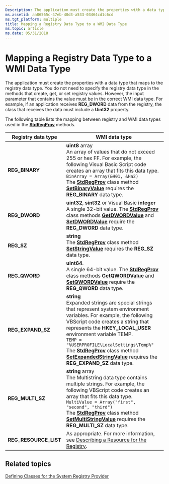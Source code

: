 ```yaml
---
Description: The application must create the properties with a data type that maps to the registry data type.
ms.assetid: aa86565c-47eb-40d3-a533-03464cd1c6cd
ms.tgt_platform: multiple
title: Mapping a Registry Data Type to a WMI Data Type
ms.topic: article
ms.date: 05/31/2018
---
```


# Mapping a Registry Data Type to a WMI Data Type

The application must create the properties with a data type that maps to the registry data type. You do not need to specify the registry data type in the methods that create, get, or set registry values. However, the input parameter that contains the value must be in the correct WMI data type. For example, if an application receives **REG\_DWORD** data from the registry, the class that receives the data must include a **Uint32** property.

The following table lists the mapping between registry and WMI data types used in the [**StdRegProv**](/previous-versions/windows/desktop/regprov/stdregprov) methods.



| Registry data type      | WMI data type                                                                                                                                                                                                                                                                                                                                                                                                                                                                                                 |
|-------------------------|---------------------------------------------------------------------------------------------------------------------------------------------------------------------------------------------------------------------------------------------------------------------------------------------------------------------------------------------------------------------------------------------------------------------------------------------------------------------------------------------------------------|
| **REG\_BINARY**         | **uint8** array<br/> An array of values that do not exceed 255 or hex FF. For example, the following Visual Basic Script code creates an array that fits this data type.<br/> `BinArray = Array(&H01, &Ha2)`<br/> The [**StdRegProv**](/previous-versions/windows/desktop/regprov/stdregprov) class method [**SetBinaryValue**](/previous-versions/windows/desktop/regprov/setbinaryvalue-method-in-class-stdregprov) requires the **REG\_BINARY** data type.<br/>                                                                                          |
| **REG\_DWORD**          | **uint32**, **sint32** or Visual Basic **integer**<br/> A single 32-bit value. The [**StdRegProv**](/previous-versions/windows/desktop/regprov/stdregprov) class methods [**GetDWORDValue**](/previous-versions/windows/desktop/regprov/getdwordvalue-method-in-class-stdregprov) and [**SetDWORDValue**](/previous-versions/windows/desktop/regprov/setdwordvalue-method-in-class-stdregprov) require the **REG\_DWORD** data type.<br/>                                                                                                                                                                  |
| **REG\_SZ**             | **string**<br/> The [**StdRegProv**](/previous-versions/windows/desktop/regprov/stdregprov) class method [**SetStringValue**](/previous-versions/windows/desktop/regprov/setstringvalue-method-in-class-stdregprov) requires the **REG\_SZ** data type.<br/>                                                                                                                                                                                                                                                                                                            |
| **REG\_QWORD**          | **uint64**.<br/> A single 64-bit value. The [**StdRegProv**](/previous-versions/windows/desktop/regprov/stdregprov) class methods [**GetQWORDValue**](/previous-versions/windows/desktop/regprov/getqwordvalue-method-in-class-stdregprov) and [**SetQWORDValue**](/previous-versions/windows/desktop/regprov/setqwordvalue-method-in-class-stdregprov) require the **REG\_QWORD** data type.<br/>                                                                                                                                                                                                         |
| **REG\_EXPAND\_SZ**     | **string**<br/> Expanded strings are special strings that represent system environment variables. For example, the following VBScript code creates a string that represents the **HKEY\_LOCAL\_USER** environment variable TEMP.<br/> `TEMP = "%USERPROFILE\LocalSettings\Temp%"`<br/> The [**StdRegProv**](/previous-versions/windows/desktop/regprov/stdregprov) class method [**SetExpandedStringValue**](/previous-versions/windows/desktop/regprov/setexpandedstringvalue-method-in-class-stdregprov) requires the **REG\_EXPAND\_SZ** data type.<br/> |
| **REG\_MULTI\_SZ**      | **string** array<br/> The Multistring data type contains multiple strings. For example, the following VBScript code creates an array that fits this data type.<br/> `MultiValue = Array("first", "second", "third")`<br/> The [**StdRegProv**](/previous-versions/windows/desktop/regprov/stdregprov) class method [**SetMultiStringValue**](/previous-versions/windows/desktop/regprov/setmultistringvalue-method-in-class-stdregprov) requires the **REG\_MULTI\_SZ** data type.<br/>                                                                     |
| **REG\_RESOURCE\_LIST** | As appropriate. For more information, see [Describing a Resource for the Registry](describing-a-resource-for-the-registry.md).<br/>                                                                                                                                                                                                                                                                                                                                                                    |



 

## Related topics

<dl> <dt>

[Defining Classes for the System Registry Provider](defining-classes-for-the-system-registry-provider.md)
</dt> </dl>

 

